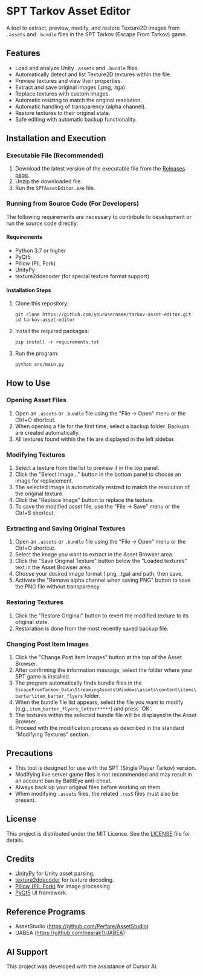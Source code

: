 # SPT Tarkov Asset Editor

A tool to extract, preview, modify, and restore Texture2D images from `.assets` and `.bundle` files in the SPT Tarkov (Escape From Tarkov) game.

## Features

- Load and analyze Unity `.assets` and `.bundle` files.
- Automatically detect and list Texture2D textures within the file.
- Preview textures and view their properties.
- Extract and save original images (.png, .tga).
- Replace textures with custom images.
- Automatic resizing to match the original resolution.
- Automatic handling of transparency (alpha channel).
- Restore textures to their original state.
- Safe editing with automatic backup functionality.

## Installation and Execution

### Executable File (Recommended)

1. Download the latest version of the executable file from the [Releases page](https://github.com/yourusername/tarkov-asset-editor/releases).
2. Unzip the downloaded file.
3. Run the `SPTAssetEditor.exe` file.

### Running from Source Code (For Developers)

The following requirements are necessary to contribute to development or run the source code directly:

#### Requirements
- Python 3.7 or higher
- PyQt5
- Pillow (PIL Fork)
- UnityPy
- texture2ddecoder (for special texture format support)

#### Installation Steps
1. Clone this repository:
   ```
   git clone https://github.com/yourusername/tarkov-asset-editor.git
   cd tarkov-asset-editor
   ```

2. Install the required packages:
   ```
   pip install -r requirements.txt
   ```

3. Run the program:
   ```
   python src/main.py
   ```

## How to Use

### Opening Asset Files

1. Open an `.assets` or `.bundle` file using the "File → Open" menu or the Ctrl+O shortcut.
2. When opening a file for the first time, select a backup folder. Backups are created automatically.
3. All textures found within the file are displayed in the left sidebar.

### Modifying Textures

1. Select a texture from the list to preview it in the top panel.
2. Click the "Select Image..." button in the bottom panel to choose an image for replacement.
3. The selected image is automatically resized to match the resolution of the original texture.
4. Click the "Replace Image" button to replace the texture.
5. To save the modified asset file, use the "File → Save" menu or the Ctrl+S shortcut.

### Extracting and Saving Original Textures
1. Open an `.assets` or `.bundle` file using the "File → Open" menu or the Ctrl+O shortcut.
2. Select the image you want to extract in the Asset Browser area.
3. Click the "Save Original Texture" button below the "Loaded textures" text in the Asset Browser area.
4. Choose your desired image format (.png, .tga) and path, then save.
5. Activate the "Remove alpha channel when saving PNG" button to save the PNG file without transparency.

### Restoring Textures

1. Click the "Restore Original" button to revert the modified texture to its original state.
2. Restoration is done from the most recently saved backup file.

### Changing Post Item Images

1. Click the "Change Post Item Images" button at the top of the Asset Browser.
2. After confirming the information message, select the folder where your SPT game is installed.
3. The program automatically finds bundle files in the `EscapeFromTarkov_Data\StreamingAssets\Windows\assets\content\items\barter\item_barter_flyers` folder.
4. When the bundle file list appears, select the file you want to modify (e.g., `item_barter_flyers_letter*****`) and press 'OK'.
5. The textures within the selected bundle file will be displayed in the Asset Browser.
6. Proceed with the modification process as described in the standard "Modifying Textures" section.

## Precautions

- This tool is designed for use with the SPT (Single Player Tarkov) version.
- Modifying live server game files is not recommended and may result in an account ban by BattlEye anti-cheat.
- Always back up your original files before working on them.
- When modifying `.assets` files, the related `.resS` files must also be present.

## License

This project is distributed under the MIT License. See the [LICENSE](LICENSE) file for details.

## Credits

- [UnityPy](https://github.com/K0lb3/UnityPy) for Unity asset parsing.
- [texture2ddecoder](https://github.com/K0lb3/texture2ddecoder) for texture decoding.
- [Pillow (PIL Fork)](https://python-pillow.org/) for image processing.
- [PyQt5](https://www.riverbankcomputing.com/software/pyqt/) UI framework.

## Reference Programs
- AssetStudio (https://github.com/Perfare/AssetStudio)
- UABEA (https://github.com/nesrak1/UABEA)

## AI Support
This project was developed with the assistance of Cursor AI. 